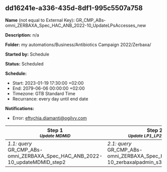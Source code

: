 ## dd16241e-a336-435d-8df1-995c5507a758

**Name** (not equal to External Key)**:** GR_CMP_ABs-omni_ZERBAXA_Spec_HAC_ANB_2022-10_UpdateLPsAccesses_new

**Description:** n/a

**Folder:** my automations/Business/Antibiotics Campaign 2022/Zerbaxa/

**Started by:** Schedule

**Status:** Scheduled

**Schedule:**

* Start: 2023-01-19 17:30:00 +02:00
* End: 2079-06-06 00:00:00 +02:00
* Timezone: GTB Standard Time
* Recurrance: every day until end date

**Notifications:**

* Error: eftychia.diamanti@ogilvy.com

| Step 1<br>_<small>Update MDMID</small>_ | Step 2<br>_<small>Update LP1_LP2Accesses</small>_ | Step 3<br>_<small>-</small>_ | Step 4<br>_<small>-</small>_ |
| --- | --- | --- | --- |
| _1.1: query_<br>GR_CMP_ABs-omni_ZERBAXA_Spec_HAC_ANB_2022-10_updateMDMID_step2 | _2.1: query_<br>GR_CMP_ABs-omni_ZERBAXA_Spec_HAC_ANB_2022-10_zerbaxalpadmin_s3 | _3.1: query_<br>GR_CMP_ABs-omni_ZERBAXA_Spec_HAC_ANB_2022-10_zerbaxalpdirect_s3 | _4.1: query_<br>GR_CMP_ABs-omni_ZERBAXA_Spec_HAC_ANB_2022-10_zerbaxa_lpmechan_s3 |
